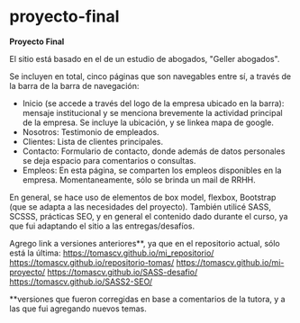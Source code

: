 # proyecto-final
**Proyecto Final**

El sitio está basado en el de un estudio de abogados, "Geller abogados". 

Se incluyen en total, cinco páginas que son navegables entre sí, a través de la barra de la barra de navegación: 
- Inicio (se accede a través del logo de la empresa ubicado en la barra): mensaje institucional y se menciona brevemente 
la actividad principal de la empresa. Se incluye la ubicación, y se linkea mapa de google. 
- Nosotros: Testimonio de empleados. 
- Clientes: Lista de clientes principales. 
- Contacto: Formulario de contacto, donde además de datos personales se deja espacio para comentarios o consultas. 
- Empleos: En esta página, se comparten los empleos disponibles en la empresa. Momentaneamente, sólo se brinda un mail de RRHH. 

En general, se hace uso de elementos de box model, flexbox, Bootstrap (que se adapta a las necesidades del proyecto).
También utilicé SASS, SCSSS, prácticas SEO, y en general el contenido dado durante el curso, ya que fui adaptando el sitio a las entregas/desafíos. 

Agrego link a versiones anteriores**, ya que en el repositorio actual, sólo está la última:
https://tomascv.github.io/mi_repositorio/
https://tomascv.github.io/repositorio-tomas/
https://tomascv.github.io/mi-proyecto/
https://tomascv.github.io/SASS-desafio/
https://tomascv.github.io/SASS2-SEO/


**versiones que fueron corregidas en base a comentarios de la tutora, y a las que fui agregando nuevos temas. 
